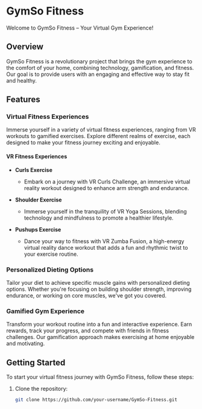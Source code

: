 # GymSo Fitness

Welcome to GymSo Fitness – Your Virtual Gym Experience!

## Overview

GymSo Fitness is a revolutionary project that brings the gym experience to the comfort of your home, combining technology, gamification, and fitness. Our goal is to provide users with an engaging and effective way to stay fit and healthy.

## Features

### Virtual Fitness Experiences

Immerse yourself in a variety of virtual fitness experiences, ranging from VR workouts to gamified exercises. Explore different realms of exercise, each designed to make your fitness journey exciting and enjoyable.

#### VR Fitness Experiences

- **Curls Exercise**
  - Embark on a journey with VR Curls Challenge, an immersive virtual reality workout designed to enhance arm strength and endurance.

- **Shoulder Exercise**
  - Immerse yourself in the tranquility of VR Yoga Sessions, blending technology and mindfulness to promote a healthier lifestyle.

- **Pushups Exercise**
  - Dance your way to fitness with VR Zumba Fusion, a high-energy virtual reality dance workout that adds a fun and rhythmic twist to your exercise routine.

### Personalized Dieting Options

Tailor your diet to achieve specific muscle gains with personalized dieting options. Whether you're focusing on building shoulder strength, improving endurance, or working on core muscles, we've got you covered.

### Gamified Gym Experience

Transform your workout routine into a fun and interactive experience. Earn rewards, track your progress, and compete with friends in fitness challenges. Our gamification approach makes exercising at home enjoyable and motivating.

## Getting Started

To start your virtual fitness journey with GymSo Fitness, follow these steps:

1. Clone the repository:
   ```bash
   git clone https://github.com/your-username/GymSo-Fitness.git

